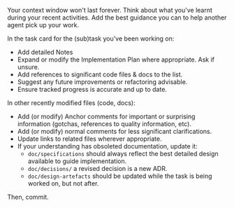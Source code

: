 Your context window won't last forever.
Think about what you've learnt during your recent activities. 
Add the best guidance you can to help another agent pick up your work.

In the task card for the (sub)task you've been working on:
- Add detailed Notes
- Expand or modify the Implementation Plan where appropriate. Ask if unsure.
- Add references to significant code files & docs to the list. 
- Suggest any future improvements or refactoring advisable.
- Ensure tracked progress is accurate and up to date.

In other recently modified files (code, docs):
- Add (or modify) Anchor comments for important or surprising information (gotchas, references to quality information, etc).
- Add (or modify) normal comments for less significant clarifications.
- Update links to related files wherever appropriate.
- If your understanding has obsoleted documentation, update it:
  - `doc/specifications` should always reflect the best detailed design available to guide implementation.
  - `doc/decisions/` a revised decision is a new ADR.
  - `doc/design-artefacts` should be updated while the task is being worked on, but not after.

Then, commit.
